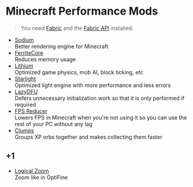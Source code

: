 # Minecraft Performance Mods

> You need [Fabric](https://fabricmc.net) and the
> [Fabric API](https://www.curseforge.com/minecraft/mc-mods/fabric-api)
> installed.

- [Sodium](https://modrinth.com/mod/sodium)\
  Better rendering engine for Minecraft
- [FerriteCore](https://www.curseforge.com/minecraft/mc-mods/ferritecore-fabric)\
  Reduces memory usage
- [Lithium](https://modrinth.com/mod/lithium)\
  Optimized game physics, mob AI, block ticking, etc
- [Starlight](https://www.curseforge.com/minecraft/mc-mods/starlight)\
  Optimized light engine with more performance and less errors
- [LazyDFU](https://www.curseforge.com/minecraft/mc-mods/lazydfu)\
  Defers unnecessary initialization work so that it is only performed if
  required
- [FPS Reducer](https://www.curseforge.com/minecraft/mc-mods/fps-reducer)\
  Lowers FPS in Minecraft when you're not using it so you can use the rest of
  your PC without any lag
- [Clumps](https://www.curseforge.com/minecraft/mc-mods/clumps)\
  Groups XP orbs together and makes collecting them faster

## +1

- [Logical Zoom](https://www.curseforge.com/minecraft/mc-mods/logical-zoom)\
  Zoom like in OptiFine
